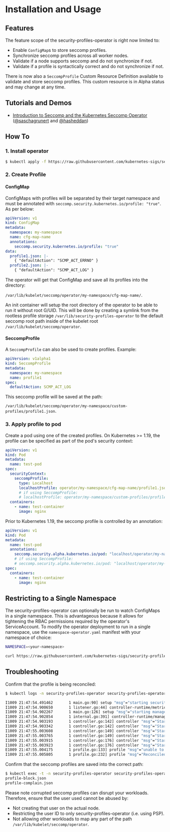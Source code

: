 # Installation and Usage

## Features

The feature scope of the security-profiles-operator is right now limited to:

- Enable `ConfigMap`s to store seccomp profiles.
- Synchronize seccomp profiles across all worker nodes.
- Validate if a node supports seccomp and do not synchronize if not.
- Validate if a profile is syntactically correct and do not synchronize if not.

There is now also a `SeccompProfile` Custom Resource Definition available to
validate and store seccomp profiles. This custom resource is in Alpha status and
may change at any time.

## Tutorials and Demos

- [Introduction to Seccomp and the Kubernetes Seccomp Operator](https://youtu.be/exg_zrg16SI)
  ([@saschagrunert](https://github.com/saschagrunert) and [@hasheddan](https://github.com/hasheddan))

## How To

### 1. Install operator

```sh
$ kubectl apply -f https://raw.githubusercontent.com/kubernetes-sigs/security-profiles-operator/master/deploy/operator.yaml
```

### 2. Create Profile

#### ConfigMap

ConfigMaps with profiles will be separated by their target namespace and must be
annotated with `seccomp.security.kubernetes.io/profile: "true"`. As per below:

```yaml
apiVersion: v1
kind: ConfigMap
metadata:
  namespace: my-namespace
  name: cfg-map-name
  annotations:
    seccomp.security.kubernetes.io/profile: "true"
data:
  profile1.json: |-
    { "defaultAction": "SCMP_ACT_ERRNO" }
  profile2.json: |-
    { "defaultAction": "SCMP_ACT_LOG" }
```

The operator will get that ConfigMap and save all its profiles into the
directory:

`/var/lib/kubelet/seccomp/operator/my-namespace/cfg-map-name/`.

An init container will setup the root directory of the operator to be able to
run it without root G/UID. This will be done by creating a symlink from the
rootless profile storage `/var/lib/security-profiles-operator` to the default seccomp root
path inside of the kubelet root `/var/lib/kubelet/seccomp/operator`.

#### SeccompProfile

A `SeccompProfile` can also be used to create profiles. Example:

```yaml
apiVersion: v1alpha1
kind: SeccompProfile
metadata:
  namespace: my-namespace
  name: profile1
spec:
  defaultAction: SCMP_ACT_LOG
```

This seccomp profile will be saved at the path:

`/var/lib/kubelet/seccomp/operator/my-namespace/custom-profiles/profile1.json`.

### 3. Apply profile to pod

Create a pod using one of the created profiles. On Kubernetes >= 1.19, the
profile can be specified as part of the pod's security context:

```yaml
apiVersion: v1
kind: Pod
metadata:
  name: test-pod
spec:
  securityContext:
    seccompProfile:
      type: Localhost
      localhostProfile: operator/my-namespace/cfg-map-name/profile1.json
      # if using SeccompProfile:
      # localhostProfile: operator/my-namespace/custom-profiles/profile1.json
  containers:
    - name: test-container
      image: nginx
```

Prior to Kubernetes 1.19, the seccomp profile is controlled by an annotation:

```yaml
apiVersion: v1
kind: Pod
metadata:
  name: test-pod
  annotations:
    seccomp.security.alpha.kubernetes.io/pod: "localhost/operator/my-namespace/cfg-map-name/profile1.json"
    # if using SeccompProfile:
    # seccomp.security.alpha.kubernetes.io/pod: "localhost/operator/my-namespace/custom-profiles/profile1.json"
spec:
  containers:
    - name: test-container
      image: nginx
```

## Restricting to a Single Namespace

The security-profiles-operator can optionally be run to watch ConfigMaps in a single
namespace. This is advantageous because it allows for tightening the RBAC
permissions required by the operator's ServiceAccount. To modify the operator
deployment to run in a single namespace, use the `namespace-operator.yaml`
manifest with your namespace of choice:

```sh
NAMESPACE=<your-namespace>

curl https://raw.githubusercontent.com/kubernetes-sigs/security-profiles-operator/master/deploy/namespace-operator.yaml | sed "s/NS_REPLACE/$NAMESPACE/g" | kubectl apply -f -
```

## Troubleshooting

Confirm that the profile is being reconciled:

```sh
$ kubectl logs -n security-profiles-operator security-profiles-operator-v6p2h

I1009 21:47:54.491462       1 main.go:90] setup "msg"="starting security-profiles-operator"  "buildDate"="2020-09-30T14:37:39Z" "compiler"="gc" "gitCommit"="unknown" "gitTreeState"="clean" "goVersion"="go1.15.2" "platform"="linux/amd64" "version"="0.2.0-dev"
I1009 21:47:54.900650       1 listener.go:44] controller-runtime/metrics "msg"="metrics server is starting to listen"  "addr"=":8080"
I1009 21:47:54.902267       1 main.go:126] setup "msg"="starting manager"
I1009 21:47:54.902854       1 internal.go:391] controller-runtime/manager "msg"="starting metrics server"  "path"="/metrics"
I1009 21:47:54.903193       1 controller.go:142] controller "msg"="Starting EventSource" "controller"="profile" "reconcilerGroup"="" "reconcilerKind"="ConfigMap" "source"={"Type":{"metadata":{"creationTimestamp":null}}}
I1009 21:47:54.903342       1 controller.go:142] controller "msg"="Starting EventSource" "controller"="profile" "reconcilerGroup"="security-profiles-operator.x-k8s.io" "reconcilerKind"="SeccompProfile" "source"={"Type":{"metadata":{"creationTimestamp":null},"spec":{"defaultAction":""}}}
I1009 21:47:55.003608       1 controller.go:149] controller "msg"="Starting Controller" "controller"="profile" "reconcilerGroup"="" "reconcilerKind"="ConfigMap"
I1009 21:47:55.003765       1 controller.go:149] controller "msg"="Starting Controller" "controller"="profile" "reconcilerGroup"="security-profiles-operator.x-k8s.io" "reconcilerKind"="SeccompProfile"
I1009 21:47:55.003915       1 controller.go:176] controller "msg"="Starting workers" "controller"="profile" "reconcilerGroup"="security-profiles-operator.x-k8s.io" "reconcilerKind"="SeccompProfile" "worker count"=1
I1009 21:47:55.003923       1 controller.go:176] controller "msg"="Starting workers" "controller"="profile" "reconcilerGroup"="" "reconcilerKind"="ConfigMap" "worker count"=1
E1009 21:47:55.004175       1 profile.go:133] profile "msg"="unable to fetch SeccompProfile" "error"="SeccompProfile.security-profiles-operator.x-k8s.io \"default-profiles\" not found" "namespace"="security-profiles-operator" "profile"="default-profiles"
I1009 21:47:55.005805       1 profile.go:232] profile "msg"="Reconciled profile from ConfigMap" "namespace"="security-profiles-operator" "profile"="default-profiles" "name"="default-profiles" "resource version"="9907"
```

Confirm that the seccomp profiles are saved into the correct path:

```sh
$ kubectl exec -t -n security-profiles-operator security-profiles-operator-v6p2h -- ls /var/lib/kubelet/seccomp/operator/my-namespace/test-profile
profile-block.json
profile-complain.json
```

Please note corrupted seccomp profiles can disrupt your workloads. Therefore, ensure that the user used cannot be abused by:

- Not creating that user on the actual node.
- Restricting the user ID to only security-profiles-operator (i.e. using PSP).
- Not allowing other workloads to map any part of the path `/var/lib/kubelet/seccomp/operator`.
